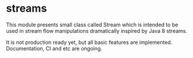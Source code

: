 streams
=======

This module presents small class called Stream which is intended to be used
in stream flow manipulations dramatically inspired by Java 8 streams.

It is not production ready yet, but all basic features are implemented.
Documentation, CI and etc are ongoing.